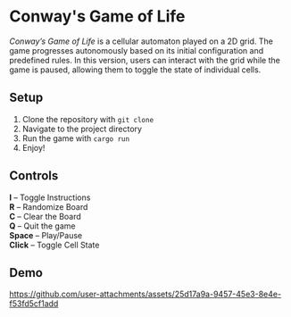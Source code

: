 # Conway's Game of Life
*Conway’s Game of Life* is a cellular automaton played on a 2D grid. The game progresses autonomously based on its initial configuration and predefined rules. In this version, users can interact with the grid while the game is paused, allowing them to toggle the state of individual cells.

## Setup
1. Clone the repository with `git clone`  
2. Navigate to the project directory  
3. Run the game with `cargo run`   
4. Enjoy!

## Controls
**I** – Toggle Instructions\
**R** – Randomize Board\
**C** – Clear the Board\
**Q** – Quit the game\
**Space** – Play/Pause\
**Click** – Toggle Cell State

## Demo
https://github.com/user-attachments/assets/25d17a9a-9457-45e3-8e4e-f53fd5cf1add

